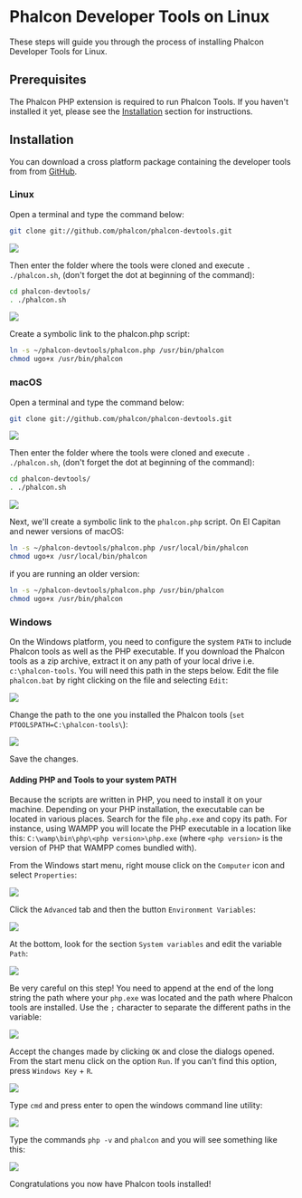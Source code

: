 # Phalcon Developer Tools on Linux
These steps will guide you through the process of installing Phalcon Developer Tools for Linux.


## Prerequisites
The Phalcon PHP extension is required to run Phalcon Tools. If you haven't installed it yet, please see the [Installation](installation.md) section for instructions.


## Installation
You can download a cross platform package containing the developer tools from from [GitHub](https://github.com/phalcon/phalcon-devtools).


### Linux
Open a terminal and type the command below:

```bash
git clone git://github.com/phalcon/phalcon-devtools.git
```

![](assets/images/content/devtools-linux-1.png)

Then enter the folder where the tools were cloned and execute `. ./phalcon.sh`, (don't forget the dot at beginning of the command):

```bash
cd phalcon-devtools/
. ./phalcon.sh
```

![](assets/images/content/devtools-linux-2.png)

Create a symbolic link to the phalcon.php script:

```bash
ln -s ~/phalcon-devtools/phalcon.php /usr/bin/phalcon
chmod ugo+x /usr/bin/phalcon
```


### macOS
Open a terminal and type the command below:

```bash
git clone git://github.com/phalcon/phalcon-devtools.git
```

![](assets/images/content/devtools-mac-1.png)

Then enter the folder where the tools were cloned and execute `. ./phalcon.sh`, (don't forget the dot at beginning of the command):

```bash
cd phalcon-devtools/
. ./phalcon.sh
```

![](assets/images/content/devtools-mac-2.png)

Next, we'll create a symbolic link to the `phalcon.php` script. On El Capitan and newer versions of macOS:

```bash
ln -s ~/phalcon-devtools/phalcon.php /usr/local/bin/phalcon
chmod ugo+x /usr/local/bin/phalcon
```

if you are running an older version:

```bash
ln -s ~/phalcon-devtools/phalcon.php /usr/bin/phalcon
chmod ugo+x /usr/bin/phalcon
```


### Windows
On the Windows platform, you need to configure the system `PATH` to include Phalcon tools as well as the PHP executable. If you download the Phalcon tools as a zip archive, extract it on any path of your local drive i.e. `c:\phalcon-tools`. You will need this path in the steps below. Edit the file `phalcon.bat` by right clicking on the file and selecting `Edit`:

![](assets/images/content/devtools-windows-1.png)

Change the path to the one you installed the Phalcon tools (`set PTOOLSPATH=C:\phalcon-tools\`):

![](assets/images/content/devtools-windows-2.png)

Save the changes.


#### Adding PHP and Tools to your system PATH
Because the scripts are written in PHP, you need to install it on your machine. Depending on your PHP installation, the executable can be located in various places. Search for the file `php.exe` and copy its path. For instance, using WAMPP you will locate the PHP executable in a location like this: `C:\wamp\bin\php\<php version>\php.exe` (where `<php version>` is the version of PHP that WAMPP comes bundled with).

From the Windows start menu, right mouse click on the `Computer` icon and select `Properties`:

![](assets/images/content/devtools-windows-3.png)

Click the `Advanced` tab and then the button `Environment Variables`:

![](assets/images/content/devtools-windows-4.png)

At the bottom, look for the section `System variables` and edit the variable `Path`:

![](assets/images/content/devtools-windows-5.png)

Be very careful on this step! You need to append at the end of the long string the path where your `php.exe` was located and the path where Phalcon tools are installed. Use the `;` character to separate the different paths in the variable:

![](assets/images/content/devtools-windows-6.png)

Accept the changes made by clicking `OK` and close the dialogs opened. From the start menu click on the option `Run`. If you can't find this option, press `Windows Key` + `R`.

![](assets/images/content/devtools-windows-7.png)

Type `cmd` and press enter to open the windows command line utility:

![](assets/images/content/devtools-windows-8.png)

Type the commands `php -v` and `phalcon` and you will see something like this:

![](assets/images/content/devtools-windows-9.png)

Congratulations you now have Phalcon tools installed!
